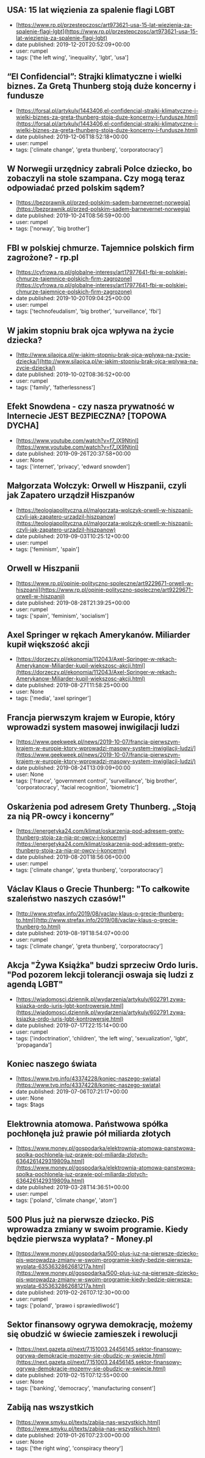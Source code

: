 ## USA: 15 lat więzienia za spalenie flagi LGBT
 - [https://www.rp.pl/przestepczosc/art973621-usa-15-lat-wiezienia-za-spalenie-flagi-lgbt](https://www.rp.pl/przestepczosc/art973621-usa-15-lat-wiezienia-za-spalenie-flagi-lgbt)
 - date published: 2019-12-20T20:52:09+00:00
 - user: rumpel
 - tags: ['the left wing', 'inequality', 'lgbt', 'usa']

## “El Confidencial”: Strajki klimatyczne i wielki biznes. Za Gretą Thunberg stoją duże koncerny i fundusze
 - [https://forsal.pl/artykuly/1443406,el-confidencial-strajki-klimatyczne-i-wielki-biznes-za-greta-thunberg-stoja-duze-koncerny-i-fundusze.html](https://forsal.pl/artykuly/1443406,el-confidencial-strajki-klimatyczne-i-wielki-biznes-za-greta-thunberg-stoja-duze-koncerny-i-fundusze.html)
 - date published: 2019-12-06T18:52:18+00:00
 - user: rumpel
 - tags: ['climate change', 'greta thunberg', 'corporatocracy']

## W Norwegii urzędnicy zabrali Polce dziecko, bo zobaczyli na stole szampana. Czy mogą teraz odpowiadać przed polskim sądem?
 - [https://bezprawnik.pl/przed-polskim-sadem-barnevernet-norwegia](https://bezprawnik.pl/przed-polskim-sadem-barnevernet-norwegia)
 - date published: 2019-10-24T08:56:59+00:00
 - user: rumpel
 - tags: ['norway', 'big brother']

## FBI w polskiej chmurze. Tajemnice polskich firm zagrożone? - rp.pl
 - [https://cyfrowa.rp.pl/globalne-interesy/art17977641-fbi-w-polskiej-chmurze-tajemnice-polskich-firm-zagrozone](https://cyfrowa.rp.pl/globalne-interesy/art17977641-fbi-w-polskiej-chmurze-tajemnice-polskich-firm-zagrozone)
 - date published: 2019-10-20T09:04:25+00:00
 - user: rumpel
 - tags: ['technofeudalism', 'big brother', 'surveillance', 'fbi']

## W jakim stopniu brak ojca wpływa na życie dziecka?
 - [http://www.silaojca.pl/w-jakim-stopniu-brak-ojca-wplywa-na-zycie-dziecka/](http://www.silaojca.pl/w-jakim-stopniu-brak-ojca-wplywa-na-zycie-dziecka/)
 - date published: 2019-10-02T08:36:52+00:00
 - user: rumpel
 - tags: ['family', 'fatherlessness']

## Efekt Snowdena - czy nasza prywatność w Internecie JEST BEZPIECZNA? [TOPOWA DYCHA]
 - [https://www.youtube.com/watch?v=f7_IX9NtjnI](https://www.youtube.com/watch?v=f7_IX9NtjnI)
 - date published: 2019-09-26T20:37:58+00:00
 - user: None
 - tags: ['internet', 'privacy', 'edward snowden']

## Małgorzata Wołczyk: Orwell w Hiszpanii, czyli jak Zapatero urządził Hiszpanów
 - [https://teologiapolityczna.pl/malgorzata-wolczyk-orwell-w-hiszpanii-czyli-jak-zapatero-urzadzil-hiszpanow](https://teologiapolityczna.pl/malgorzata-wolczyk-orwell-w-hiszpanii-czyli-jak-zapatero-urzadzil-hiszpanow)
 - date published: 2019-09-03T10:25:12+00:00
 - user: rumpel
 - tags: ['feminism', 'spain']

## Orwell w Hiszpanii
 - [https://www.rp.pl/opinie-polityczno-spoleczne/art9229671-orwell-w-hiszpanii](https://www.rp.pl/opinie-polityczno-spoleczne/art9229671-orwell-w-hiszpanii)
 - date published: 2019-08-28T21:39:25+00:00
 - user: rumpel
 - tags: ['spain', 'feminism', 'socialism']

## Axel Springer w rękach Amerykanów. Miliarder kupił większość akcji
 - [https://dorzeczy.pl/ekonomia/112043/Axel-Springer-w-rekach-Amerykanow-Miliarder-kupil-wiekszosc-akcji.html](https://dorzeczy.pl/ekonomia/112043/Axel-Springer-w-rekach-Amerykanow-Miliarder-kupil-wiekszosc-akcji.html)
 - date published: 2019-08-27T11:58:25+00:00
 - user: None
 - tags: ['media', 'axel springer']

## Francja pierwszym krajem w Europie, który wprowadzi system masowej inwigilacji ludzi
 - [https://www.geekweek.pl/news/2019-10-07/francja-pierwszym-krajem-w-europie-ktory-wprowadzi-masowy-system-inwigilacji-ludzi/](https://www.geekweek.pl/news/2019-10-07/francja-pierwszym-krajem-w-europie-ktory-wprowadzi-masowy-system-inwigilacji-ludzi/)
 - date published: 2019-08-24T13:09:09+00:00
 - user: None
 - tags: ['france', 'government control', 'surveillance', 'big brother', 'corporatocracy', 'facial recognition', 'biometric']

## Oskarżenia pod adresem Grety Thunberg. „Stoją za nią PR-owcy i koncerny”
 - [https://energetyka24.com/klimat/oskarzenia-pod-adresem-grety-thunberg-stoja-za-nia-pr-owcy-i-koncerny](https://energetyka24.com/klimat/oskarzenia-pod-adresem-grety-thunberg-stoja-za-nia-pr-owcy-i-koncerny)
 - date published: 2019-08-20T18:56:06+00:00
 - user: rumpel
 - tags: ['climate change', 'greta thunberg', 'corporatocracy']

## Václav Klaus o Grecie Thunberg: "To całkowite szaleństwo naszych czasów!"
 - [http://www.strefax.info/2019/08/vaclav-klaus-o-grecie-thunberg-to.html](http://www.strefax.info/2019/08/vaclav-klaus-o-grecie-thunberg-to.html)
 - date published: 2019-08-19T18:54:07+00:00
 - user: rumpel
 - tags: ['climate change', 'greta thunberg', 'corporatocracy']

## Akcja "Żywa Książka" budzi sprzeciw Ordo Iuris. "Pod pozorem lekcji tolerancji oswaja się ludzi z agendą LGBT"
 - [https://wiadomosci.dziennik.pl/wydarzenia/artykuly/602791,zywa-ksiazka-ordo-iuris-lgbt-kontrowersje.html](https://wiadomosci.dziennik.pl/wydarzenia/artykuly/602791,zywa-ksiazka-ordo-iuris-lgbt-kontrowersje.html)
 - date published: 2019-07-17T22:15:14+00:00
 - user: rumpel
 - tags: ['indoctrination', 'children', 'the left wing', 'sexualization', 'lgbt', 'propaganda']

## Koniec naszego świata
 - [https://www.tvp.info/43374228/koniec-naszego-swiata](https://www.tvp.info/43374228/koniec-naszego-swiata)
 - date published: 2019-07-06T07:21:17+00:00
 - user: None
 - tags: $tags

## Elektrownia atomowa. Państwowa spółka pochłonęła już prawie pół miliarda złotych
 - [https://www.money.pl/gospodarka/elektrownia-atomowa-panstwowa-spolka-pochlonela-juz-prawie-pol-miliarda-zlotych-6364261429319809a.html](https://www.money.pl/gospodarka/elektrownia-atomowa-panstwowa-spolka-pochlonela-juz-prawie-pol-miliarda-zlotych-6364261429319809a.html)
 - date published: 2019-03-28T14:36:51+00:00
 - user: rumpel
 - tags: ['poland', 'climate change', 'atom']

## 500 Plus już na pierwsze dziecko. PiS wprowadza zmiany w swoim programie. Kiedy będzie pierwsza wypłata? - Money.pl
 - [https://www.money.pl/gospodarka/500-plus-juz-na-pierwsze-dziecko-pis-wprowadza-zmiany-w-swoim-programie-kiedy-bedzie-pierwsza-wyplata-6353632862681217a.html](https://www.money.pl/gospodarka/500-plus-juz-na-pierwsze-dziecko-pis-wprowadza-zmiany-w-swoim-programie-kiedy-bedzie-pierwsza-wyplata-6353632862681217a.html)
 - date published: 2019-02-26T07:12:30+00:00
 - user: rumpel
 - tags: ['poland', 'prawo i sprawiedliwość']

## Sektor finansowy ogrywa demokrację, możemy się obudzić w świecie zamieszek i rewolucji
 - [https://next.gazeta.pl/next/7,151003,24456145,sektor-finansowy-ogrywa-demokracje-mozemy-sie-obudzic-w-swiecie.html](https://next.gazeta.pl/next/7,151003,24456145,sektor-finansowy-ogrywa-demokracje-mozemy-sie-obudzic-w-swiecie.html)
 - date published: 2019-02-15T07:12:55+00:00
 - user: None
 - tags: ['banking', 'democracy', 'manufacturing consent']

## Zabiją nas wszystkich
 - [https://www.smyku.pl/texts/zabija-nas-wszystkich.html](https://www.smyku.pl/texts/zabija-nas-wszystkich.html)
 - date published: 2019-01-26T07:23:00+00:00
 - user: None
 - tags: ['the right wing', 'conspiracy theory']

